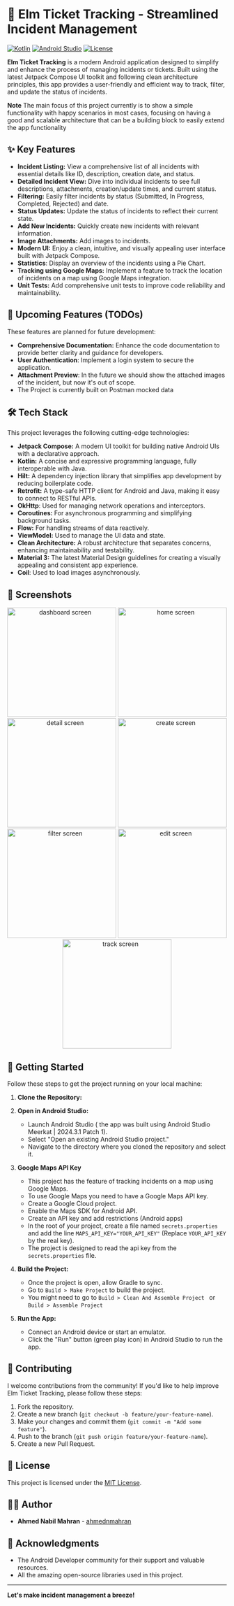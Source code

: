 # 🎫 Elm Ticket Tracking - Streamlined Incident Management

[![Kotlin](https://img.shields.io/badge/kotlin-%237F52FF.svg?style=for-the-badge&logo=kotlin&logoColor=white)](https://kotlinlang.org/)
[![Android Studio](https://img.shields.io/badge/Android%20Studio-3DDC84.svg?style=for-the-badge&logo=android-studio&logoColor=white)](https://developer.android.com/studio)
[![License](https://img.shields.io/badge/License-MIT-blue.svg)](https://opensource.org/licenses/MIT)

**Elm Ticket Tracking** is a modern Android application designed to simplify and enhance the process of managing incidents or tickets. Built using the latest Jetpack Compose UI toolkit and following clean architecture principles, this app provides a user-friendly and efficient way to track, filter, and update the status of incidents.

**Note**
The main focus of this project currently is to show a simple functionality with happy scenarios in most cases, focusing on having a good and scalable architecture that can be a building block to easily extend the app functionality

## ✨ Key Features

*   **Incident Listing:** View a comprehensive list of all incidents with essential details like ID, description, creation date, and status.
*   **Detailed Incident View:** Dive into individual incidents to see full descriptions, attachments, creation/update times, and current status.
*   **Filtering:** Easily filter incidents by status (Submitted, In Progress, Completed, Rejected) and date.
*   **Status Updates:** Update the status of incidents to reflect their current state.
*   **Add New Incidents:** Quickly create new incidents with relevant information.
*   **Image Attachments:** Add images to incidents.
*   **Modern UI:** Enjoy a clean, intuitive, and visually appealing user interface built with Jetpack Compose.
* **Statistics**: Display an overview of the incidents using a Pie Chart.
*   **Tracking using Google Maps:** Implement a feature to track the location of incidents on a map using Google Maps integration.
*   **Unit Tests:** Add comprehensive unit tests to improve code reliability and maintainability.

## 🚧 Upcoming Features (TODOs)

These features are planned for future development:

*   **Comprehensive Documentation:** Enhance the code documentation to provide better clarity and guidance for developers.
* **User Authentication**: Implement a login system to secure the application.
* **Attachment Preview**: In the future we should show the attached images of the incident, but now it's out of scope.
* The Project is currently built on Postman mocked data

## 🛠️ Tech Stack

This project leverages the following cutting-edge technologies:

*   **Jetpack Compose:** A modern UI toolkit for building native Android UIs with a declarative approach.
*   **Kotlin:** A concise and expressive programming language, fully interoperable with Java.
*   **Hilt:** A dependency injection library that simplifies app development by reducing boilerplate code.
*   **Retrofit:** A type-safe HTTP client for Android and Java, making it easy to connect to RESTful APIs.
* **OkHttp**: Used for managing network operations and interceptors.
*   **Coroutines:** For asynchronous programming and simplifying background tasks.
*   **Flow:** For handling streams of data reactively.
* **ViewModel:** Used to manage the UI data and state.
*   **Clean Architecture:** A robust architecture that separates concerns, enhancing maintainability and testability.
*   **Material 3:** The latest Material Design guidelines for creating a visually appealing and consistent app experience.
* **Coil**: Used to load images asynchronously.

## 📱 Screenshots

<div align="center">

<img src="screenshots/dashboard.png" width="250" alt="dashboard screen"/>
<img src="screenshots/homescreen.png" width="250" alt="home screen"/>
<img src="screenshots/details.png" width="250" alt="detail screen"/>
<img src="screenshots/addNewTask.png" width="250" alt="create screen"/>
<img src="screenshots/filter.png" width="250" alt="filter screen"/>
<img src="screenshots/edit.png" width="250" alt="edit screen"/>
<img src="screenshots/track.jpg" width="250" alt="track screen"/>
</div>

## 🚀 Getting Started

Follow these steps to get the project running on your local machine:

1.  **Clone the Repository:**
2.  **Open in Android Studio:**
    *   Launch Android Studio ( the app was built using Android Studio Meerkat | 2024.3.1 Patch 1).
    *   Select "Open an existing Android Studio project."
    *   Navigate to the directory where you cloned the repository and select it.

3. **Google Maps API Key**
    * This project has the feature of tracking incidents on a map using Google Maps.
    * To use Google Maps you need to have a Google Maps API key.
    * Create a Google Cloud project.
    * Enable the Maps SDK for Android API.
    * Create an API key and add restrictions (Android apps)
    * In the root of your project, create a file named `secrets.properties` and add the line `MAPS_API_KEY="YOUR_API_KEY"` (Replace `YOUR_API_KEY` by the real key).
    * The project is designed to read the api key from the `secrets.properties` file.
4.  **Build the Project:**
    *   Once the project is open, allow Gradle to sync.
    *   Go to `Build > Make Project` to build the project.
    *   You might need to  go to `Build > Clean And Assemble Project ` or `Build > Assemble Project` 

5.  **Run the App:**
    *   Connect an Android device or start an emulator.
    *   Click the "Run" button (green play icon) in Android Studio to run the app.

## 🤝 Contributing

I welcome contributions from the community! If you'd like to help improve Elm Ticket Tracking, please follow these steps:

1.  Fork the repository.
2.  Create a new branch (`git checkout -b feature/your-feature-name`).
3.  Make your changes and commit them (`git commit -m "Add some feature"`).
4.  Push to the branch (`git push origin feature/your-feature-name`).
5.  Create a new Pull Request.

## 📄 License

This project is licensed under the [MIT License](https://opensource.org/licenses/MIT).

## 👨‍💻 Author

*   **Ahmed Nabil Mahran** - [ahmednmahran](https://github.com/ahmednmahran)

## 🙏 Acknowledgments

*   The Android Developer community for their support and valuable resources.
* All the amazing open-source libraries used in this project.

---

**Let's make incident management a breeze!**
